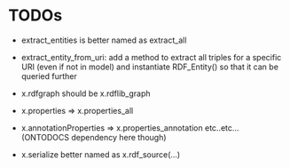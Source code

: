 TODOs
=======

* extract_entities is better named as extract_all 

* extract_entity_from_uri: add a method to extract all triples for a specific URI (even if not in model) and instantiate RDF_Entity() so that it can be queried further 

* x.rdfgraph should be x.rdflib_graph

* x.properties => x.properties_all
* x.annotationProperties  => x.properties_annotation
etc..etc... (ONTODOCS dependency here though)

* x.serialize better named as x.rdf_source(...)

